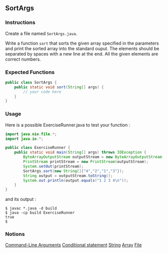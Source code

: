 ## SortArgs

### Instructions

Create a file named `SortArgs.java`.

Write a function `sort` that sorts the given array specified in the parameters and print the sorted array into the standard ouput. The elements should be separated by spaces with a new line at the end. All the given elements are correct numbers.


### Expected Functions

```java
public class SortArgs {
    public static void sort(String[] args) {
        // your code here
    }
}
```

### Usage

Here is a possible ExerciseRunner.java to test your function :

```java
import java.nio.file.*;
import java.io.*;

public class ExerciseRunner {
    public static void main(String[] args) throws IOException {
        ByteArrayOutputStream outputStream = new ByteArrayOutputStream();
        PrintStream printStream = new PrintStream(outputStream);
        System.setOut(printStream);
        SortArgs.sort(new String[]{"4","2","1","3"});
        String output = outputStream.toString();
        System.out.println(output.equals("1 2 3 4\n"));
    }
}
```

and its output :

```shell
$ javac *.java -d build
$ java -cp build ExerciseRunner
true
$
```

### Notions

[Command-Line Arguments](https://docs.oracle.com/javase/tutorial/essential/environment/cmdLineArgs.html)
[Conditional statement](https://docs.oracle.com/javase/tutorial/java/nutsandbolts/if.html)
[String](https://docs.oracle.com/en/java/javase/17/docs/api/java.base/java/lang/String.html)
[Array](https://docs.oracle.com/javase/tutorial/java/nutsandbolts/arrays.html)
[File](https://docs.oracle.com/javase/7/docs/api/java/nio/file/Files.html)